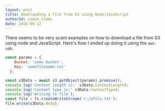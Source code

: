 ```yaml
---
layout: post
title: Downloading a file from S3 using Node/JavaScript
authorId: simon_timms
date: 2018-09-12
---
```


There seems to be very scant examples on how to download a file from S3 using node and JavaScript. Here's how I ended up doing it using the `aws-sdk`:

```javascript
const params = {
    Bucket: 'some bucket',
    Key: 'somefilename.txt'
  };

const s3Data = await s3.getObject(params).promise();
console.log('Content length is:' s3Data.ContentLength);
console.log('Content type is:' s3Data.ContentType);
console.log('Writing to file');
const file = fs.createWriteStream('c:/afile.txt');
file.write(s3Data.Body);
```